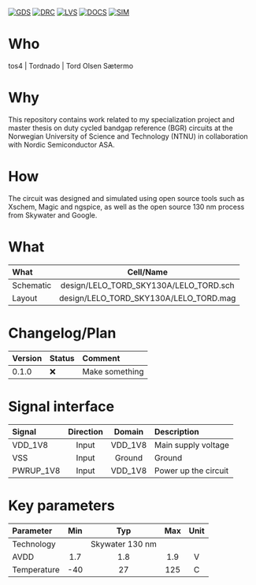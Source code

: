 
[![GDS](../../actions/workflows/gds.yaml/badge.svg)](../../actions/workflows/gds.yaml)
[![DRC](../../actions/workflows/drc.yaml/badge.svg)](../../actions/workflows/drc.yaml)
[![LVS](../../actions/workflows/lvs.yaml/badge.svg)](../../actions/workflows/lvs.yaml)
[![DOCS](../../actions/workflows/docs.yaml/badge.svg)](../../actions/workflows/docs.yaml)
[![SIM](../../actions/workflows/sim.yaml/badge.svg)](../../actions/workflows/sim.yaml)


# Who

tos4 | Tordnado | Tord Olsen Sætermo


# Why

This repository contains work related to my specialization project and master thesis on duty cycled bandgap reference (BGR) circuits at the Norwegian University of Science and Technology (NTNU) in collaboration with Nordic Semiconductor ASA.


# How

The circuit was designed and simulated using open source tools such as Xschem, Magic and ngspice, as well as the open source 130 nm process from Skywater and Google.


# What

| What            | Cell/Name |
| :----           | :----:       |
| Schematic       | design/LELO_TORD_SKY130A/LELO_TORD.sch |
| Layout          | design/LELO_TORD_SKY130A/LELO_TORD.mag |


# Changelog/Plan

| Version | Status | Comment        |
| :---    | :---   | :---           |
|0.1.0    | :x:    | Make something |


# Signal interface

| Signal       | Direction | Domain  | Description                               |
| :---         | :---:     | :---:   | :---                                      |
| VDD_1V8      | Input     | VDD_1V8 | Main supply voltage                       |
| VSS          | Input     | Ground  | Ground                                    |
| PWRUP_1V8    | Input     | VDD_1V8 | Power up the circuit                      |


# Key parameters

| Parameter           | Min     | Typ             | Max     | Unit  |
| :---                | :---:   | :---:           | :---:   | :---: |
| Technology          |         | Skywater 130 nm |         |       |
| AVDD                | 1.7     | 1.8             | 1.9     | V     |
| Temperature         | -40     | 27              | 125     | C     |
